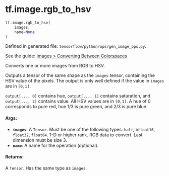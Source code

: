 <div itemscope itemtype="http://developers.google.com/ReferenceObject">
<meta itemprop="name" content="tf.image.rgb_to_hsv" />
</div>

# tf.image.rgb_to_hsv

``` python
tf.image.rgb_to_hsv(
    images,
    name=None
)
```



Defined in generated file: `tensorflow/python/ops/gen_image_ops.py`.

See the guide: [Images > Converting Between Colorspaces](../../../../api_guides/python/image.md#Converting_Between_Colorspaces)

Converts one or more images from RGB to HSV.

Outputs a tensor of the same shape as the `images` tensor, containing the HSV
value of the pixels. The output is only well defined if the value in `images`
are in `[0,1]`.

`output[..., 0]` contains hue, `output[..., 1]` contains saturation, and
`output[..., 2]` contains value. All HSV values are in `[0,1]`. A hue of 0
corresponds to pure red, hue 1/3 is pure green, and 2/3 is pure blue.

#### Args:

* <b>`images`</b>: A `Tensor`. Must be one of the following types: `half`, `bfloat16`, `float32`, `float64`.
    1-D or higher rank. RGB data to convert. Last dimension must be size 3.
* <b>`name`</b>: A name for the operation (optional).


#### Returns:

A `Tensor`. Has the same type as `images`.